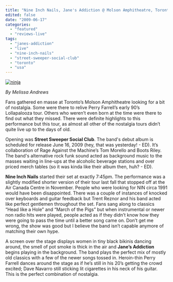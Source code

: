 ```yaml
---
title: "Nine Inch Nails, Jane's Addiction @ Molson Amphitheatre, Toronto ON, June 2, 2009"
edited: false
date: "2009-06-17"
categories:
  - "featured"
  - "reviews-live"
tags:
  - "janes-addiction"
  - "live"
  - "nine-inch-nails"
  - "street-sweeper-social-club"
  - "toronto"
  - "usa"
---
```


[![ninja](http://www.hellbound.ca/wp-content/uploads/2009/06/ninja-300x300.jpg "ninja")](http://www.hellbound.ca/wp-content/uploads/2009/06/ninja.jpg)

_By Melissa Andrews_

Fans gathered en masse at Toronto’s Molson Amphitheatre looking for a bit of nostalgia. Some were there to relive Perry Farrell’s early 90’s Lollapalooza tour. Others who weren’t even born at the time were there to find out what they missed. There were definite highlights to this performance but this tour, as almost all other of the nostalgia tours didn’t quite live up to the days of old.

Opening was **Street Sweeper Social Club**. The band's debut album is scheduled for release June 16, 2009 (hey, that was yesterday! - ED). It’s collaboration of Rage Against the Machine’s Tom Morello and Boots Riley. The band's alternative rock funk sound acted as background music to the masses waiting in line-ups at the alcoholic beverage stations and over priced merch tables (so it was kinda like their album then, huh? - ED).

**Nine Inch Nails** started their set at exactly 7:45pm. The performance was a slightly modified shorter version of their tour last fall that stopped off at the Air Canada Centre in November. People who were looking for NIN circa 1991 would have been disappointed. There was a couple of instances of knocked over keyboards and guitar feedback but Trent Reznor and his band acted like perfect gentlemen throughout the set. Fans sang along to classics “Head like a Hole” and “March of the Pigs” but when instrumental or newer non radio hits were played, people acted as if they didn’t know how they were going to pass the time until a better song came on. Don’t get me wrong, the show was good but I believe the band isn’t capable anymore of matching their own hype.

A screen over the stage displays women in tiny black bikinis dancing around, the smell of pot smoke is thick in the air and **Jane’s Addiction** begins playing in the background. The band plays the perfect mix of mostly old classics with a few of the newer songs tossed in. Heroin-thin Perry Farrell dances around the stage as if he’s still in his 20’s getting the crowd excited; Dave Navarro still sticking lit cigarettes in his neck of his guitar. This is the perfect combination of nostalgia.
